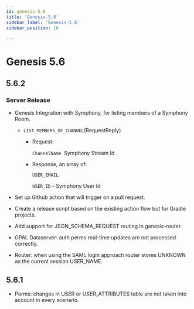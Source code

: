 ```yaml
---
id: genesis-5.6
title: 'Genesis-5.6'
sidebar_label: 'Genesis-5.6'
sidebar_position: 16

---
```

# Genesis 5.6

## 5.6.2

### Server Release

- Genesis Integration with Symphony, for listing members of a Symphony Room. 
    - `LIST_MEMBERS_OF_CHANNEL`(RequestReply)
        - Request:

          `ChannelName`  Symphony Stream Id

        - Response, an array of:

          `USER_EMAIL`

          `USER_ID` - Symphony User Id

- Set up Github action that will trigger on a pull request.
- Create a release script based on the existing action flow but for Gradle projects.
- Add support for JSON_SCHEMA_REQUEST routing in genesis-router.
- GPAL Dataserver: auth perms real-time updates are not processed correctly.
- Router: when using the SAML login approach router stores UNKNOWN as the current session USER_NAME.

## 5.6.1

- Perms: changes in USER or USER_ATTRIBUTES table are not taken into account in every scenario.